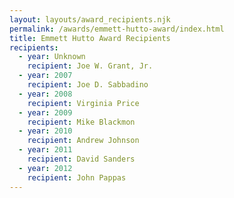 ```yaml
---
layout: layouts/award_recipients.njk
permalink: /awards/emmett-hutto-award/index.html
title: Emmett Hutto Award Recipients
recipients:
  - year: Unknown
    recipient: Joe W. Grant, Jr.
  - year: 2007
    recipient: Joe D. Sabbadino
  - year: 2008
    recipient: Virginia Price
  - year: 2009
    recipient: Mike Blackmon
  - year: 2010
    recipient: Andrew Johnson
  - year: 2011
    recipient: David Sanders
  - year: 2012
    recipient: John Pappas
---
```

